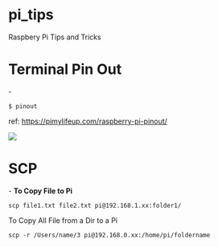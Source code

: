# pi_tips
Raspbery Pi Tips and Tricks 





<h1> Terminal Pin Out  </h1> - <b>  </b>
    
    $ pinout 

ref: https://pimylifeup.com/raspberry-pi-pinout/
     

<img src="https://pimylifeup.com/wp-content/uploads/2019/12/Raspberry-Pi-Pinout-Command.png">


<h1> SCP  </h1> - <b> To Copy File to Pi </b>
    
    scp file1.txt file2.txt pi@192.168.1.xx:folder1/


To Copy All File from a Dir to a Pi
    
    scp -r /Users/name/3 pi@192.168.0.xx:/home/pi/foldername
    
    



   

